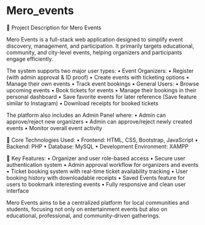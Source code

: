 # Mero_events


📝 Project Description for Mero Events



Mero Events is a full-stack web application designed to simplify event discovery, management, and participation. It primarily targets educational, community, and city-level events, helping organizers and participants engage efficiently.

The system supports two major user types:
	•	Event Organizers:
	•	Register (with admin approval & ID proof)
	•	Create events with ticketing options
	•	Manage their own events
	•	Track event bookings
	•	General Users:
	•	Browse upcoming events
	•	Book tickets for events
	•	Manage their bookings in their personal dashboard
	•	Save favorite events for later reference (Save feature similar to Instagram)
	•	Download receipts for booked tickets

The platform also includes an Admin Panel where:
	•	Admin can approve/reject new organizers
	•	Admin can approve/reject newly created events
	•	Monitor overall event activity

🔧 Core Technologies Used:
	•	Frontend: HTML, CSS, Bootstrap, JavaScript
	•	Backend: PHP
	•	Database: MySQL
	•	Development Environment: XAMPP

🔑 Key Features:
	•	Organizer and user role-based access
	•	Secure user authentication system
	•	Admin approval workflow for organizers and events
	•	Ticket booking system with real-time ticket availability tracking
	•	User booking history with downloadable receipts
	•	Saved Events feature for users to bookmark interesting events
	•	Fully responsive and clean user interface



Mero Events aims to be a centralized platform for local communities and students, focusing not only on entertainment events but also on educational, professional, and community-driven gatherings.




